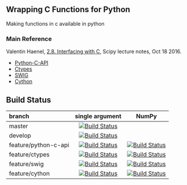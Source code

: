 ## Wrapping C Functions for Python
Making functions in c available in python

### Main Reference
Valentin Haenel, [2.8. Interfacing with C](http://www.scipy-lectures.org/advanced/interfacing_with_c/interfacing_with_c.html), Scipy lecture notes, Oct 18 2016.

* [Python-C-API](http://www.scipy-lectures.org/advanced/interfacing_with_c/interfacing_with_c.html#id1)
* [Ctypes](http://www.scipy-lectures.org/advanced/interfacing_with_c/interfacing_with_c.html#id3)
* [SWIG](http://www.scipy-lectures.org/advanced/interfacing_with_c/interfacing_with_c.html#swig)
* [Cython](http://www.scipy-lectures.org/advanced/interfacing_with_c/interfacing_with_c.html#id10)

## Build Status

|branch              | single argument                                                                                                                                        | NumPy                                                                                                                                                |
|:-------------------|:------------------------------------------------------------------------------------------------------------------------------------------------------:|:----------------------------------------------------------------------------------------------------------------------------------------------------:|
|master              |[![Build Status](https://travis-ci.org/autodrive/cython_practice.svg?branch=master)](https://travis-ci.org/autodrive/cython_practice)                   |                                                                                                                                                      |
|develop             |[![Build Status](https://travis-ci.org/autodrive/cython_practice.svg?branch=develop)](https://travis-ci.org/autodrive/cython_practice)                  |                                                                                                                                                      |
|feature/python-c-api|[![Build Status](https://travis-ci.org/autodrive/cython_practice.svg?branch=feature/python-c-api)](https://travis-ci.org/autodrive/cython_practice)     |[![Build Status](https://travis-ci.org/autodrive/cython_practice.svg?branch=feature/numpy-c-api)](https://travis-ci.org/autodrive/cython_practice)    |
|feature/ctypes      |[![Build Status](https://travis-ci.org/autodrive/cython_practice.svg?branch=feature/ctypes)](https://travis-ci.org/autodrive/cython_practice)           |[![Build Status](https://travis-ci.org/autodrive/cython_practice.svg?branch=feature/ctypes-numpy)](https://travis-ci.org/autodrive/cython_practice)   |
|feature/swig        |[![Build Status](https://travis-ci.org/autodrive/cython_practice.svg?branch=feature/swig)](https://travis-ci.org/autodrive/cython_practice)             |[![Build Status](https://travis-ci.org/autodrive/cython_practice.svg?branch=feature/swig-numpy)](https://travis-ci.org/autodrive/cython_practice)     |
|feature/cython      |[![Build Status](https://travis-ci.org/autodrive/cython_practice.svg?branch=feature/cython)](https://travis-ci.org/autodrive/cython_practice)           |[![Build Status](https://travis-ci.org/autodrive/cython_practice.svg?branch=feature/cython-numpy)](https://travis-ci.org/autodrive/cython_practice)   |
